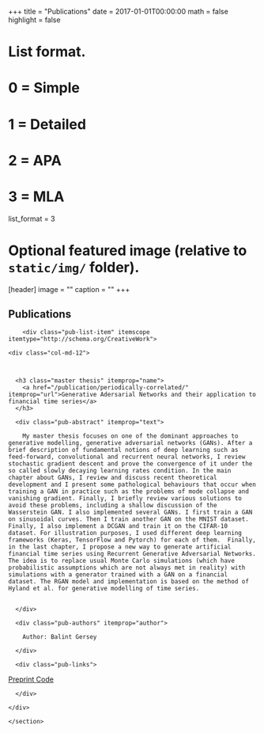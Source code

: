 +++
title = "Publications"
date = 2017-01-01T00:00:00
math = false
highlight = false

# List format.
#   0 = Simple
#   1 = Detailed
#   2 = APA
#   3 = MLA
list_format = 3

# Optional featured image (relative to `static/img/` folder).
[header]
image = ""
caption = ""
+++
</section>
  

  
  
  
  <section id="publications" class="home-section">
    <div class="container">
      



<div class="row">
  <div class="col-xs-12 col-md-4 section-heading">
    <h1>Publications</h1>
    
  </div>
  <div class="col-xs-12 col-md-8">
      
        <div class="pub-list-item" itemscope itemtype="http://schema.org/CreativeWork">
  <div class="row">

    

    <div class="col-md-12">

    

      <h3 class="master thesis" itemprop="name">
        <a href="/publication/periodically-correlated/" itemprop="url">Generative Adersarial Networks and their application to financial time series</a>
      </h3>

      <div class="pub-abstract" itemprop="text">
        
        My master thesis focuses on one of the dominant approaches to generative modelling, generative adversarial networks (GANs). After a brief description of fundamental notions of deep learning such as feed-forward, convolutional and recurrent neural networks, I review stochastic gradient descent and prove the convergence of it under the so called slowly decaying learning rates condition. In the main chapter about GANs, I review and discuss recent theoretical development and I present some pathological behaviours that occur when training a GAN in practice such as the problems of mode collapse and vanishing gradient. Finally, I briefly review various solutions to avoid these problems, including a shallow discussion of the Wasserstein GAN. I also implemented several GANs. I first train a GAN on sinusoidal curves. Then I train another GAN on the MNIST dataset. Finally, I also implement a DCGAN and train it on the CIFAR-10 dataset. For illustration purposes, I used different deep learning frameworks (Keras, TensorFlow and Pytorch) for each of them.  Finally, in the last chapter, I propose a new way to generate artificial financial time series using Recurrent Generative Adversarial Networks. The idea is to replace usual Monte Carlo simulations (which have probabilistic assumptions which are not always met in reality) with simulations with a generator trained with a GAN on a financial dataset. The RGAN model and implementation is based on the method of Hyland et al. for generative modelling of time series. 


      </div>

      <div class="pub-authors" itemprop="author">
        
        Author: Balint Gersey
        
      </div>

      <div class="pub-links">



<a class="btn btn-primary btn-outline btn-xs" href="https://www.researchgate.net/publication/326676131_Generative_Adversarial_Networks" target="_blank" rel="noopener">
  Preprint
</a>

<a class="btn btn-primary btn-outline btn-xs" href="https://github.com/balintgersey/Generative-Adversarial-Networks-for-financial-time-series-generation" target="_blank" rel="noopener">
  Code
</a>


      </div>

    </div>
  </div>
</div>

    </section>
